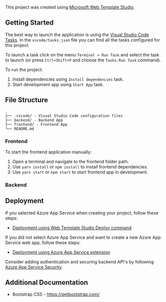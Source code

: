 ﻿  This project was created using [Microsoft Web Template Studio](https://github.com/Microsoft/WebTemplateStudio).

## Getting Started

The best way to launch the application is using the [Visual Studio Code Tasks](https://code.visualstudio.com/docs/editor/tasks). In the `vscode/tasks.json` file you can find all the tasks configured for this project.

To launch a task click on the menu `Terminal > Run Task` and select the task to launch (or press `Ctrl+Shift+P` and choose the `Tasks:Run Task` command).

To run the project:

1. Install dependencies using `Install dependencies` task.
2. Start development app using `Start App` task.

## File Structure
```
.
├── .vscode/ - Visual Studio Code configuration files
├── backend/ - Backend App
├── frontend/ - Frontend App
└── README.md
```

### Frontend
To start the frontend application manually:
  1. Open a terminal and navigate to the frontend folder path.
  2. Use `yarn install` or `npm install` to install frontend dependencies.
  3. Use `yarn start` or `npm start` to start frontend app in development.

### Backend
## Deployment

If you selected Azure App Service when creating your project, follow these steps:

- [Deployment using Web Template Studio Deploy command](https://github.com/microsoft/WebTemplateStudio/blob/dev/docs/generated-apps/deployment.md)

If you did not select Azure App Service and want to create a new Azure App Service web app, follow these steps:

- [Deployment using Azure App Service extension](https://github.com/microsoft/WebTemplateStudio/blob/dev/docs/generated-apps/deployment.md)

Consider adding authentication and securing backend API's by following [Azure App Service Security](https://docs.microsoft.com/en-us/azure/app-service/overview-security).

## Additional Documentation
- Bootstrap CSS - https://getbootstrap.com/